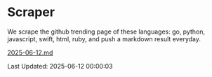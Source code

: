 # Scraper

We scrape the github trending page of these languages: go, python, javascript, swift, html, ruby, and push a markdown result everyday.

[2025-06-12.md](https://github.com/henson/Scraper/blob/master/2025-06-12.md)

Last Updated: 2025-06-12 00:00:03